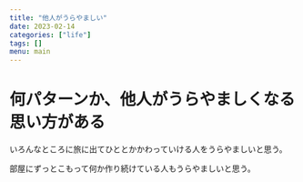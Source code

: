```yaml
---
title: "他人がうらやましい"
date: 2023-02-14
categories: ["life"]
tags: []
menu: main
---
```


# 何パターンか、他人がうらやましくなる思い方がある

いろんなところに旅に出てひととかかわっていける人をうらやましいと思う。

部屋にずっとこもって何か作り続けている人もうらやましいと思う。
